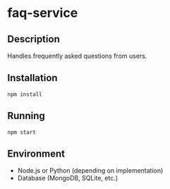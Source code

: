 # faq-service

## Description
Handles frequently asked questions from users.

## Installation
```
npm install
```

## Running
```
npm start
```

## Environment
- Node.js or Python (depending on implementation)
- Database (MongoDB, SQLite, etc.)
